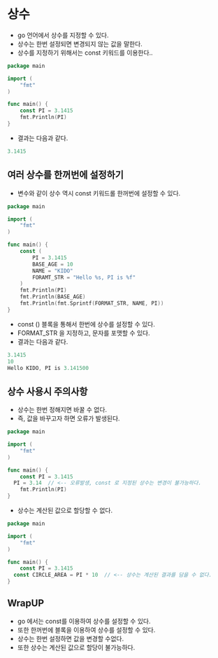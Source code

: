 # 상수

- go 언어에서 상수를 지정할 수 있다. 
- 상수는 한번 설정되면 변경되지 않는 값을 말한다. 
- 상수를 지정하기 위해서는 const 키워드를 이용한다.. 

```go
package main

import (
	"fmt"
)

func main() {
	const PI = 3.1415
	fmt.Println(PI)
}

```

- 결과는 다음과 같다. 

```go
3.1415
```

## 여러 상수를 한꺼번에 설정하기 

- 변수와 같이 상수 역시 const 키워드롤 한꺼번에 설정할 수 있다. 

```go
package main

import (  
    "fmt"
)

func main() {  
    const (
        PI = 3.1415
        BASE_AGE = 10
        NAME = "KIDO"
        FORAMT_STR = "Hello %s, PI is %f"
    )
    fmt.Println(PI)
    fmt.Println(BASE_AGE)
    fmt.Println(fmt.Sprintf(FORMAT_STR, NAME, PI))
}
```

- const () 블록을 통해서 한번에 상수를 설정할 수 있다. 
- FORMAT_STR 을 지정하고, 문자를 포맷할 수 있다. 
- 결과는 다음과 같다. 

```go
3.1415
10
Hello KIDO, PI is 3.141500
```


## 상수 사용시 주의사항 

- 상수는 한번 정해지면 바꿀 수 없다. 
- 즉, 값을 바꾸고자 하면 오류가 발생된다. 

```go
package main

import (
	"fmt"
)

func main() {
	const PI = 3.1415
  PI = 3.14  // <-- 오류발생, const 로 지정된 상수는 변경이 불가능하다. 
	fmt.Println(PI)
}
```

- 상수는 계산된 값으로 할당할 수 없다. 

```go
package main

import (
	"fmt"
)

func main() {
	const PI = 3.1415
  const CIRCLE_AREA = PI * 10  // <-- 상수는 계산된 결과를 담을 수 없다. 
}
```

## WrapUP 

- go 에서는 const를 이용하여 상수를 설정할 수 있다. 
- 또한 한꺼번에 블록을 이용하여 상수를 설정할 수 있다. 
- 상수는 한번 설정하면 값을 변경할 수없다. 
- 또한 상수는 계산된 값으로 할당이 불가능하다.